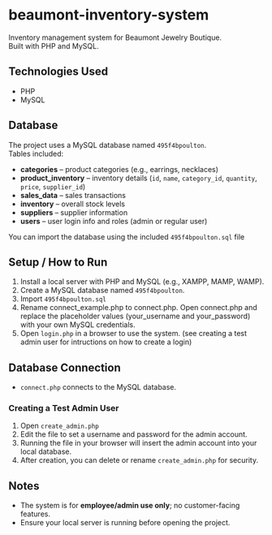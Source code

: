 # beaumont-inventory-system

Inventory management system for Beaumont Jewelry Boutique.  
Built with PHP and MySQL.

## Technologies Used
- PHP 
- MySQL 

## Database

The project uses a MySQL database named `495f4bpoulton`.  
Tables included:

- **categories** – product categories (e.g., earrings, necklaces)  
- **product_inventory** – inventory details (`id`, `name`, `category_id`, `quantity`, `price`, `supplier_id`)  
- **sales_data** – sales transactions  
- **inventory** – overall stock levels  
- **suppliers** – supplier information  
- **users** – user login info and roles (admin or regular user)  

You can import the database using the included `495f4bpoulton.sql` file

## Setup / How to Run

1. Install a local server with PHP and MySQL (e.g., XAMPP, MAMP, WAMP).  
2. Create a MySQL database named `495f4bpoulton`.  
3. Import `495f4bpoulton.sql` 
4. Rename connect_example.php to connect.php. Open connect.php and replace the placeholder values (your_username and your_password) with your own MySQL credentials. 
5. Open `login.php` in a browser to use the system. (see creating a test admin user for intructions on how to create a login)

## Database Connection

- `connect.php` connects to the MySQL database.

### Creating a Test Admin User

1. Open `create_admin.php`  
2. Edit the file to set a username and password for the admin account.  
3. Running the file in your browser will insert the admin account into your local database.  
4. After creation, you can delete or rename `create_admin.php` for security.


## Notes

- The system is for **employee/admin use only**; no customer-facing features.  
- Ensure your local server is running before opening the project.

